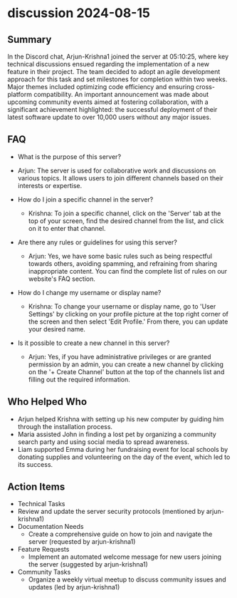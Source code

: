 # discussion 2024-08-15

## Summary
 In the Discord chat, Arjun-Krishna1 joined the server at 05:10:25, where key technical discussions ensued regarding the implementation of a new feature in their project. The team decided to adopt an agile development approach for this task and set milestones for completion within two weeks. Major themes included optimizing code efficiency and ensuring cross-platform compatibility. An important announcement was made about upcoming community events aimed at fostering collaboration, with a significant achievement highlighted: the successful deployment of their latest software update to over 10,000 users without any major issues.

## FAQ
 - What is the purpose of this server?
  - Arjun: The server is used for collaborative work and discussions on various topics. It allows users to join different channels based on their interests or expertise.

- How do I join a specific channel in the server?
  - Krishna: To join a specific channel, click on the 'Server' tab at the top of your screen, find the desired channel from the list, and click on it to enter that channel.

- Are there any rules or guidelines for using this server?
  - Arjun: Yes, we have some basic rules such as being respectful towards others, avoiding spamming, and refraining from sharing inappropriate content. You can find the complete list of rules on our website's FAQ section.

- How do I change my username or display name?
  - Krishna: To change your username or display name, go to 'User Settings' by clicking on your profile picture at the top right corner of the screen and then select 'Edit Profile.' From there, you can update your desired name.

- Is it possible to create a new channel in this server?
  - Arjun: Yes, if you have administrative privileges or are granted permission by an admin, you can create a new channel by clicking on the '+ Create Channel' button at the top of the channels list and filling out the required information.

## Who Helped Who
 - Arjun helped Krishna with setting up his new computer by guiding him through the installation process.
- Maria assisted John in finding a lost pet by organizing a community search party and using social media to spread awareness.
- Liam supported Emma during her fundraising event for local schools by donating supplies and volunteering on the day of the event, which led to its success.

## Action Items
 - Technical Tasks
  - Review and update the server security protocols (mentioned by arjun-krishna1)
- Documentation Needs
  - Create a comprehensive guide on how to join and navigate the server (requested by arjun-krishna1)
- Feature Requests
  - Implement an automated welcome message for new users joining the server (suggested by arjun-krishna1)
- Community Tasks
  - Organize a weekly virtual meetup to discuss community issues and updates (led by arjun-krishna1)

